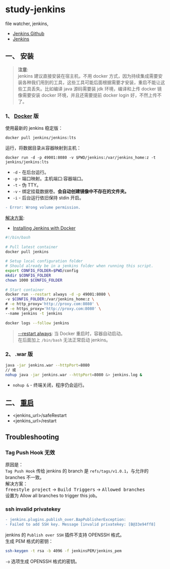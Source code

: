 # study-jenkins
file watcher, jenkins, 

- [Jenkins Github](https://github.com/jenkinsci)
- [Jenkins](https://jenkins.io/)


## 一、 安装

>**注意**:  
jenkins 建议直接安装在宿主机，不用 docker 方式，因为持续集成需要安装各种我们用到的工具，这些工具可能后面根据需要才安装，重启不能让这些工具丢失。比如编译 java 源码需要装 jdk 环境，编译和上传 docker 镜像需要安装 docker 环境，并且还需要提前 docker login 好，不然上传不了。  

### 1、 [Docker](https://docs.docker.com/install/linux/docker-ce/ubuntu/) 版
使用最新的 jenkins 稳定版：  
```
docker pull jenkins/jenkins:lts
```
运行，将数据目录从容器映射到主机：  
```
docker run -d -p 49001:8080 -v $PWD/jenkins:/var/jenkins_home:z -t jenkins/jenkins:lts
```
- `-d` - 在后台运行。  
- `-p` - 端口映射。主机端口:容器端口。  
- `-t` - 伪 TTY。  
- `-v` - 绑定挂载数据卷。**会自动创建镜像中不存在的文件夹。**  
- `-i` - 后台运行依旧保持 stdin 开启。  

```diff
- Error: Wrong volume permission.
```
[解决方案](https://blog.csdn.net/babys/article/details/71170254):  

- [Installing Jenkins with Docker](https://wiki.jenkins.io/display/JENKINS/Installing+Jenkins+with+Docker)

```sh
#!/bin/bash
 
# Pull latest container
docker pull jenkins
 
# Setup local configuration folder
# Should already be in a jenkins folder when running this script.
export CONFIG_FOLDER=$PWD/config
mkdir $CONFIG_FOLDER
chown 1000 $CONFIG_FOLDER
 
# Start container
docker run --restart always -d -p 49001:8080 \
-v $CONFIG_FOLDER:/var/jenkins_home:z \
# -e http_proxy='http://proxy.com:8080' \
# -e https_proxy='http://proxy.com:8080' \
--name jenkins -t jenkins
 
docker logs --follow jenkins
```

>[--restart always](https://www.cnblogs.com/kaishirenshi/p/10396446.html): 当 Docker 重启时，容器自动启动。  
>在后面加上 `/bin/bash` 无法正常启动 jenkins。  


### 2、 .war 版
```sh
java -jar jenkins.war --httpPort=8080
// 或
nohup java -jar jenkins.war --httpPort=8080 &> jenkins.log &
```
- `nohup &` - 终端关闭，程序仍会运行。

## 二、 [重启](https://stackoverflow.com/questions/8072700/how-to-restart-jenkins-manually)
- <jenkins_url>/safeRestart  
- <jenkins_url>/restart  

## Troubleshooting
### Tag Push Hook 无效
原因是：  
`Tag Push Hook` 传给 jenkins 的 branch 是 `refs/tags/v1.0.1`，与允许的 branches 不一致。  
解决方案：  
<kbd>freestyle project</kbd> -> <kbd>Build Triggers</kbd> -> <kbd>Allowed branches</kbd>  
设置为 Allow all branches to trigger this job。  

### ssh invalid privatekey
```diff
- jenkins.plugins.publish_over.BapPublisherException:
- Failed to add SSH key. Message [invalid privatekey: [B@33e94ff8]
```
jenkins 的 `Publish over SSH` 插件不支持 OPENSSH 格式。  
生成 PEM 格式的密钥：  
```sh
ssh-keygen -t rsa -b 4096 -f jenkinsPEM/jenkins_pem
```
`-o` 选项生成 OPENSSH 格式的密钥。  
